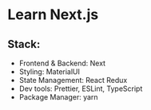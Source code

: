 ﻿# Learn Next.js

## Stack:

-   Frontend & Backend: Next
-   Styling: MaterialUI
-   State Management: React Redux
-   Dev tools: Prettier, ESLint, TypeScript
-   Package Manager: yarn
